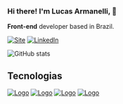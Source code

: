 
### Hi there! I'm Lucas Armanelli, 👋

**Front-end** developer based in Brazil.

[![Site](https://img.shields.io/website?label=CreationSistemas.com.br&style=for-the-badge&url=https://webfactory.fun/)](https://webfactory.fun/)
[![LinkedIn](https://img.shields.io/badge/LinkedIn-0077B5?style=for-the-badge&logo=linkedin&logoColor=white)](https://www.linkedin.com/in/lucas-armanelli/)

  ![GitHub stats](https://github-readme-stats.vercel.app/api/top-langs/?username=LucasArmanelli&layout=compact&theme=chartreuse-dark)
 
## Tecnologias 
<a href="https://developer.mozilla.org/pt-BR/docs/Web/JavaScript" target="_blank">![Logo](https://img.shields.io/badge/JavaScript-F7DF1E?style=for-the-badge&logo=javascript&logoColor=black)</a>
<a href="https://pt-br.reactjs.org/" target="_blank">![Logo](https://img.shields.io/badge/React-20232A?style=for-the-badge&logo=react&logoColor=61DAFB)</a>
<a href="https://styled-components.com/" target="_blank">![Logo](https://img.shields.io/badge/styled--components-DB7093?style=for-the-badge&logo=styled-components&logoColor=white)</a>
<a href="https://redux.js.org/" target="_blank">![Logo](https://img.shields.io/badge/Redux-593D88?style=for-the-badge&logo=redux&logoColor=white)</a>
